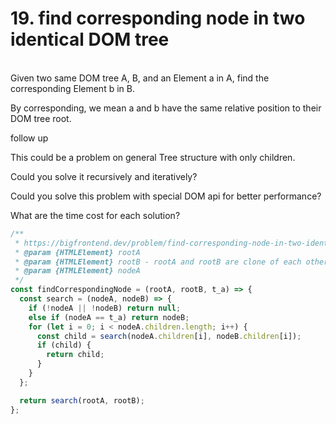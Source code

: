 <h1>19. find corresponding node in two identical DOM tree
</h1>

<br/>Given two same DOM tree A, B, and an Element a in A, find the corresponding Element b in B.

By corresponding, we mean a and b have the same relative position to their DOM tree root.

follow up

This could be a problem on general Tree structure with only children.

Could you solve it recursively and iteratively?

Could you solve this problem with special DOM api for better performance?

What are the time cost for each solution?
<br/>

```javascript
/**
 * https://bigfrontend.dev/problem/find-corresponding-node-in-two-identical-DOM-tree
 * @param {HTMLElement} rootA
 * @param {HTMLElement} rootB - rootA and rootB are clone of each other
 * @param {HTMLElement} nodeA
 */
const findCorrespondingNode = (rootA, rootB, t_a) => {
  const search = (nodeA, nodeB) => {
    if (!nodeA || !nodeB) return null;
    else if (nodeA == t_a) return nodeB;
    for (let i = 0; i < nodeA.children.length; i++) {
      const child = search(nodeA.children[i], nodeB.children[i]);
      if (child) {
        return child;
      }
    }
  };

  return search(rootA, rootB);
};
```

